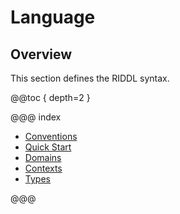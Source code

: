 # Language

## Overview
This section defines the RIDDL syntax.  

@@toc { depth=2 }

@@@ index

* [Conventions](conventions.md)
* [Quick Start](quickstart.md)
* [Domains](domains.md)
* [Contexts](contexts.md)
* [Types](types.md)

@@@

